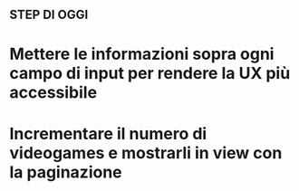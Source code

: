 ## STEP DI OGGI


# Mettere le informazioni sopra ogni campo di input per rendere la UX più accessibile
# Incrementare il numero di videogames e mostrarli in view con la paginazione

